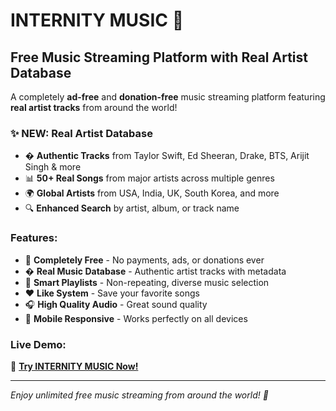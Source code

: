 # INTERNITY MUSIC 🎵

## Free Music Streaming Platform with Real Artist Database

A completely **ad-free** and **donation-free** music streaming platform featuring **real artist tracks** from around the world!

### ✨ NEW: Real Artist Database
- � **Authentic Tracks** from Taylor Swift, Ed Sheeran, Drake, BTS, Arijit Singh & more
- 📊 **50+ Real Songs** from major artists across multiple genres
- 🌍 **Global Artists** from USA, India, UK, South Korea, and more
- 🔍 **Enhanced Search** by artist, album, or track name

### Features:
- 🚫 **Completely Free** - No payments, ads, or donations ever
- � **Real Music Database** - Authentic artist tracks with metadata
- 🔀 **Smart Playlists** - Non-repeating, diverse music selection
- ❤️ **Like System** - Save your favorite songs
- 🎧 **High Quality Audio** - Great sound quality
- 📱 **Mobile Responsive** - Works perfectly on all devices

### Live Demo:
🔗 **[Try INTERNITY MUSIC Now!](https://abhisheksingh17cyber.github.io/internitymusic/)**

---

*Enjoy unlimited free music streaming from around the world! 🌟*
